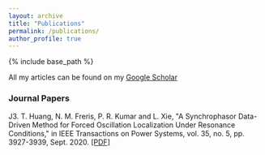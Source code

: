 ```yaml
---
layout: archive
title: "Publications"
permalink: /publications/
author_profile: true
---
```

{% include base_path %}

All my articles can be found on my [Google Scholar](https://scholar.google.com/citations?user=ZOo09b4AAAAJ&hl=en)

### Journal Papers
J3. T. Huang, N. M. Freris, P. R. Kumar and L. Xie, "A Synchrophasor Data-Driven Method for Forced Oscillation Localization Under Resonance Conditions," in IEEE Transactions on Power Systems, vol. 35, no. 5, pp. 3927-3939, Sept. 2020. [[PDF]](https://arxiv.org/pdf/1812.06363.pdf)
